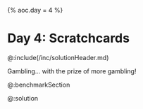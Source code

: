 {% aoc.day = 4 %}

# Day 4: Scratchcards

@:include(/inc/solutionHeader.md)

Gambling... with the prize of more gambling!

@:benchmarkSection

@:solution